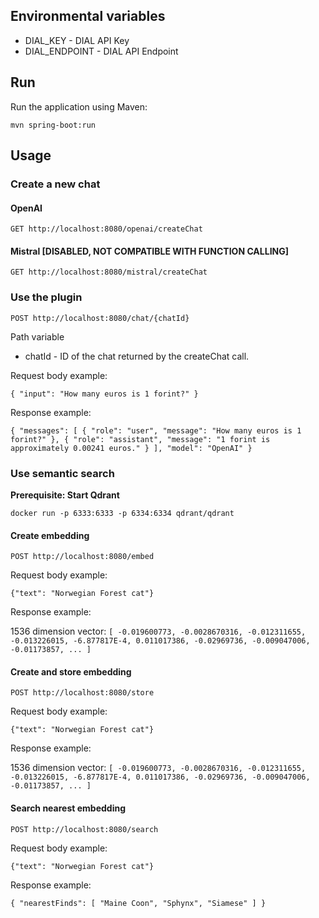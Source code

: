 ## Environmental variables

- DIAL_KEY - DIAL API Key
- DIAL_ENDPOINT - DIAL API Endpoint

## Run

Run the application using Maven:

``
mvn spring-boot:run
``

## Usage

### Create a new chat

#### OpenAI
``
GET http://localhost:8080/openai/createChat
``

#### Mistral [DISABLED, NOT COMPATIBLE WITH FUNCTION CALLING]

``
GET http://localhost:8080/mistral/createChat
``

### Use the plugin

``
POST http://localhost:8080/chat/{chatId}
``

Path variable

- chatId - ID of the chat returned by the createChat call.

Request body example:

`
{
"input": "How many euros is 1 forint?"
}
`

Response example:

`{
"messages": [
{
"role": "user",
"message": "How many euros is 1 forint?"
},
{
"role": "assistant",
"message": "1 forint is approximately 0.00241 euros."
}
],
"model": "OpenAI"
}
`

### Use semantic search

**Prerequisite: Start Qdrant**

`docker run -p 6333:6333 -p 6334:6334 qdrant/qdrant`

#### Create embedding

`POST http://localhost:8080/embed`

Request body example:

`{"text": "Norwegian Forest cat"}`

Response example:

1536 dimension vector:
`[
-0.019600773,
-0.0028670316,
-0.012311655,
-0.013226015,
-6.877817E-4,
0.011017386,
-0.02969736,
-0.009047006,
-0.01173857,
...
]`

#### Create and store embedding

`POST http://localhost:8080/store`

Request body example:

`{"text": "Norwegian Forest cat"}`

Response example:

1536 dimension vector:
`[
-0.019600773,
-0.0028670316,
-0.012311655,
-0.013226015,
-6.877817E-4,
0.011017386,
-0.02969736,
-0.009047006,
-0.01173857,
...
]`

#### Search nearest embedding

`POST http://localhost:8080/search`

Request body example:

`{"text": "Norwegian Forest cat"}`

Response example:

`{
"nearestFinds": [
"Maine Coon",
"Sphynx",
"Siamese"
]
}`